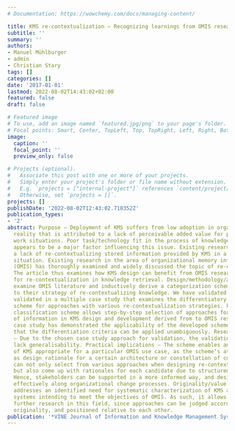 ```yaml
---
# Documentation: https://wowchemy.com/docs/managing-content/

title: KMS re-contextualization – Recognizing learnings from OMIS research
subtitle: ''
summary: ''
authors:
- Manuel Mühlburger
- admin
- Christian Stary
tags: []
categories: []
date: '2017-01-01'
lastmod: 2022-08-02T14:43:02+02:00
featured: false
draft: false

# Featured image
# To use, add an image named `featured.jpg/png` to your page's folder.
# Focal points: Smart, Center, TopLeft, Top, TopRight, Left, Right, BottomLeft, Bottom, BottomRight.
image:
  caption: ''
  focal_point: ''
  preview_only: false

# Projects (optional).
#   Associate this post with one or more of your projects.
#   Simply enter your project's folder or file name without extension.
#   E.g. `projects = ["internal-project"]` references `content/project/deep-learning/index.md`.
#   Otherwise, set `projects = []`.
projects: []
publishDate: '2022-08-02T12:43:02.718352Z'
publication_types:
- '2'
abstract: Purpose – Deployment of KMS suffers from low adoption in organizational
  reality that is attributed to a lack of perceivable added value for people in actual
  work situations. Poor task/technology fit in the process of knowledge retrieval
  appears to be a major factor influencing this issue. Existing research indicates
  a lack of re-contextualizing stored information provided by KMS in a particular
  situation. Existing research in the area of organizational memory information systems
  (OMIS) has thoroughly examined and widely discussed the topic of re-contextualization.
  The article thus examines how KMS design can benefit from OMIS research on approaches
  for re-contextualization in knowledge retrieval. Design/methodology/approach – We
  examine OMIS literature and inductively derive a categorization scheme for KMS according
  to their strategy of re-contextualizing knowledge. We have validated the scheme
  validated in a multiple case study that examines the differentiatory value of the
  scheme for approaches with various re-contextualization strategies. Findings – The
  classification scheme allows step-by-step selection of approaches for re-contextualization
  of information in KMS design and development derived from to OMIS research. The
  case study has demonstrated the applicability of the developed scheme and shows
  that the differentiation criteria can be applied unambiguously. Research limitations/implications
  – Due to the chosen case study approach for validation, the validation results may
  lack generalisability. Practical implications – The scheme enables an informed selection
  of KMS appropriate for a particular OMIS use case, as the scheme’s attributes serve
  as design rationale for a certain architecture or constellation of components. Developers
  can not only select from various approaches when designing re-contextualization,
  but also come up with rationales for each candidate due to structured representation.
  Hence, stakeholders can be supported in a more informed way, and design KMS more
  effectively along organizational change processes. Originality/value – The article
  addresses an identified need for systematic characterization of KMS approaches and
  systems intending to meet the objectives of OMIS. As such, it allows streamlining
  further research in this field, since approaches can be judged according to their
  originality, and positioned relative to each other.
publication: '*VINE Journal of Information and Knowledge Management Systems*'
---
```

